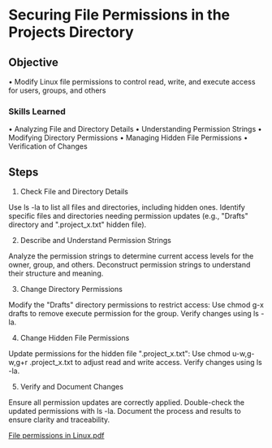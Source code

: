 # Securing File Permissions in the Projects Directory

## Objective
• Modify Linux file permissions to control read, write, and execute access for users, groups, and others

### Skills Learned

• Analyzing File and Directory Details
• Understanding Permission Strings
• Modifying Directory Permissions
• Managing Hidden File Permissions
• Verification of Changes

## Steps

1) Check File and Directory Details

 Use ls -la to list all files and directories, including hidden ones.
 Identify specific files and directories needing permission updates (e.g., "Drafts" directory and ".project_x.txt" hidden file).
 
 2) Describe and Understand Permission Strings
 
 Analyze the permission strings to determine current access levels for the owner, group, and others.
 Deconstruct permission strings to understand their structure and meaning.
 
3) Change Directory Permissions

 Modify the "Drafts" directory permissions to restrict access:
 Use chmod g-x drafts to remove execute permission for the group.
 Verify changes using ls -la.

4) Change Hidden File Permissions

 Update permissions for the hidden file ".project_x.txt":
 Use chmod u-w,g-w,g+r .project_x.txt to adjust read and write access.
 Verify changes using ls -la.

5) Verify and Document Changes

 Ensure all permission updates are correctly applied.
Double-check the updated permissions with ls -la.
Document the process and results to ensure clarity and traceability.

[File permissions in Linux.pdf](https://github.com/chriske00/Linux-file-permission-modification/files/15414040/File.permissions.in.Linux.pdf)







